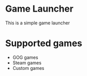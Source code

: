 # Game Launcher
This is a simple game launcher

# Supported games
* GOG games
* Steam games
* Custom games
